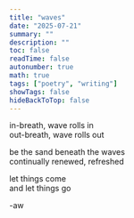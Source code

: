 ```yaml
---
title: "waves"
date: "2025-07-21"
summary: ""
description: ""
toc: false
readTime: false
autonumber: true
math: true
tags: ["poetry", "writing"]
showTags: false
hideBackToTop: false
---
```


in-breath, wave rolls in  
out-breath, wave rolls out  
  
be the sand beneath the waves  
continually renewed, refreshed  
  
let things come  
and let things go  

-aw